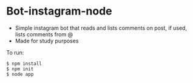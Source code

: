 # Bot-instagram-node

- Simple instagram bot that reads and lists comments on post, if used, lists comments from @
- Made for study purposes

To run:

```
$ npm install
$ npm init
$ node app
```
